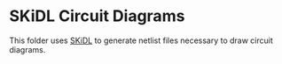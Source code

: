# SKiDL Circuit Diagrams
This folder uses [SKiDL](https://devbisme.github.io/skidl/) to generate netlist files necessary to draw circuit diagrams.
